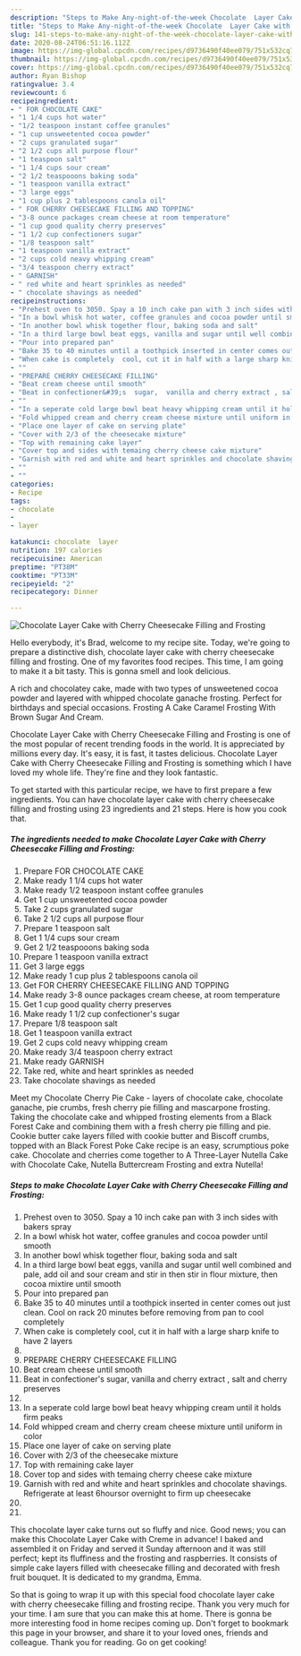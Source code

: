 ```yaml
---
description: "Steps to Make Any-night-of-the-week Chocolate  Layer Cake with Cherry Cheesecake Filling and Frosting"
title: "Steps to Make Any-night-of-the-week Chocolate  Layer Cake with Cherry Cheesecake Filling and Frosting"
slug: 141-steps-to-make-any-night-of-the-week-chocolate-layer-cake-with-cherry-cheesecake-filling-and-frosting
date: 2020-08-24T06:51:16.112Z
image: https://img-global.cpcdn.com/recipes/d9736490f40ee079/751x532cq70/chocolate-layer-cake-with-cherry-cheesecake-filling-and-frosting-recipe-main-photo.jpg
thumbnail: https://img-global.cpcdn.com/recipes/d9736490f40ee079/751x532cq70/chocolate-layer-cake-with-cherry-cheesecake-filling-and-frosting-recipe-main-photo.jpg
cover: https://img-global.cpcdn.com/recipes/d9736490f40ee079/751x532cq70/chocolate-layer-cake-with-cherry-cheesecake-filling-and-frosting-recipe-main-photo.jpg
author: Ryan Bishop
ratingvalue: 3.4
reviewcount: 6
recipeingredient:
- " FOR CHOCOLATE CAKE"
- "1 1/4 cups hot water"
- "1/2 teaspoon instant coffee granules"
- "1 cup unsweetented cocoa powder"
- "2 cups granulated sugar"
- "2 1/2 cups all purpose flour"
- "1 teaspoon salt"
- "1 1/4 cups sour cream"
- "2 1/2 teaspooons baking soda"
- "1 teaspoon vanilla extract"
- "3 large eggs"
- "1 cup plus 2 tablespoons canola oil"
- " FOR CHERRY CHEESECAKE FILLING AND TOPPING"
- "3-8 ounce packages cream cheese at room temperature"
- "1 cup good quality cherry preserves"
- "1 1/2 cup confectioners sugar"
- "1/8 teaspoon salt"
- "1 teaspoon vanilla extract"
- "2 cups cold neavy whipping cream"
- "3/4 teaspoon cherry extract"
- " GARNISH"
- " red white and heart sprinkles as needed"
- " chocolate shavings as needed"
recipeinstructions:
- "Prehest oven to 3050. Spay a 10 inch cake pan with 3 inch sides with bakers spray"
- "In a bowl whisk hot water, coffee granules and cocoa powder until smooth"
- "In another bowl whisk together flour, baking soda and salt"
- "In a third large bowl beat eggs, vanilla and sugar until well combined and pale, add oil and sour cream and stir in then stir in flour mixture, then cocoa mixtire until smooth"
- "Pour into prepared pan"
- "Bake 35 to 40 minutes until a toothpick inserted in center comes out just clean. Cool on rack 20 minutes before removing from pan to cool completely"
- "When cake is completely  cool, cut it in half with a large sharp knife to have 2 layers"
- ""
- "PREPARE CHERRY CHEESECAKE FILLING"
- "Beat cream cheese until smooth"
- "Beat in confectioner&#39;s  sugar,  vanilla and cherry extract , salt and cherry preserves"
- ""
- "In a seperate cold large bowl beat heavy whipping cream until it holds firm peaks"
- "Fold whipped cream and cherry cream cheese mixture until uniform in color"
- "Place one layer of cake on serving plate"
- "Cover with 2/3 of the cheesecake mixture"
- "Top with remaining cake layer"
- "Cover top and sides with temaing cherry cheese cake mixture"
- "Garnish with red and white and heart sprinkles and chocolate shavings. Refrigerate at least 6hoursor overnight to firm up cheesecake"
- ""
- ""
categories:
- Recipe
tags:
- chocolate
- 
- layer

katakunci: chocolate  layer 
nutrition: 197 calories
recipecuisine: American
preptime: "PT38M"
cooktime: "PT33M"
recipeyield: "2"
recipecategory: Dinner

---
```



![Chocolate  Layer Cake with Cherry Cheesecake Filling and Frosting](https://img-global.cpcdn.com/recipes/d9736490f40ee079/751x532cq70/chocolate-layer-cake-with-cherry-cheesecake-filling-and-frosting-recipe-main-photo.jpg)

Hello everybody, it's Brad, welcome to my recipe site. Today, we're going to prepare a distinctive dish, chocolate  layer cake with cherry cheesecake filling and frosting. One of my favorites food recipes. This time, I am going to make it a bit tasty. This is gonna smell and look delicious.

A rich and chocolatey cake, made with two types of unsweetened cocoa powder and layered with whipped chocolate ganache frosting. Perfect for birthdays and special occasions. Frosting A Cake Caramel Frosting With Brown Sugar And Cream.

Chocolate  Layer Cake with Cherry Cheesecake Filling and Frosting is one of the most popular of recent trending foods in the world. It is appreciated by millions every day. It's easy, it is fast, it tastes delicious. Chocolate  Layer Cake with Cherry Cheesecake Filling and Frosting is something which I have loved my whole life. They're fine and they look fantastic.


To get started with this particular recipe, we have to first prepare a few ingredients. You can have chocolate  layer cake with cherry cheesecake filling and frosting using 23 ingredients and 21 steps. Here is how you cook that.

<!--inarticleads1-->

##### The ingredients needed to make Chocolate  Layer Cake with Cherry Cheesecake Filling and Frosting:

1. Prepare  FOR CHOCOLATE CAKE
1. Make ready 1 1/4 cups hot water
1. Make ready 1/2 teaspoon instant coffee granules
1. Get 1 cup unsweetented cocoa powder
1. Take 2 cups granulated sugar
1. Take 2 1/2 cups all purpose flour
1. Prepare 1 teaspoon salt
1. Get 1 1/4 cups sour cream
1. Get 2 1/2 teaspooons baking soda
1. Prepare 1 teaspoon vanilla extract
1. Get 3 large eggs
1. Make ready 1 cup plus 2 tablespoons canola oil
1. Get  FOR CHERRY CHEESECAKE FILLING AND TOPPING
1. Make ready 3-8 ounce packages cream cheese, at room temperature
1. Get 1 cup good quality cherry preserves
1. Make ready 1 1/2 cup confectioner&#39;s sugar
1. Prepare 1/8 teaspoon salt
1. Get 1 teaspoon vanilla extract
1. Get 2 cups cold neavy whipping cream
1. Make ready 3/4 teaspoon cherry extract
1. Make ready  GARNISH
1. Take  red, white and heart sprinkles as needed
1. Take  chocolate shavings as needed


Meet my Chocolate Cherry Pie Cake - layers of chocolate cake, chocolate ganache, pie crumbs, fresh cherry pie filling and mascarpone frosting. Taking the chocolate cake and whipped frosting elements from a Black Forest Cake and combining them with a fresh cherry pie filling and pie. Cookie butter cake layers filled with cookie butter and Biscoff crumbs, topped with an Black Forest Poke Cake recipe is an easy, scrumptious poke cake. Chocolate and cherries come together to A Three-Layer Nutella Cake with Chocolate Cake, Nutella Buttercream Frosting and extra Nutella! 

<!--inarticleads2-->

##### Steps to make Chocolate  Layer Cake with Cherry Cheesecake Filling and Frosting:

1. Prehest oven to 3050. Spay a 10 inch cake pan with 3 inch sides with bakers spray
1. In a bowl whisk hot water, coffee granules and cocoa powder until smooth
1. In another bowl whisk together flour, baking soda and salt
1. In a third large bowl beat eggs, vanilla and sugar until well combined and pale, add oil and sour cream and stir in then stir in flour mixture, then cocoa mixtire until smooth
1. Pour into prepared pan
1. Bake 35 to 40 minutes until a toothpick inserted in center comes out just clean. Cool on rack 20 minutes before removing from pan to cool completely
1. When cake is completely  cool, cut it in half with a large sharp knife to have 2 layers
1. 
1. PREPARE CHERRY CHEESECAKE FILLING
1. Beat cream cheese until smooth
1. Beat in confectioner&#39;s  sugar,  vanilla and cherry extract , salt and cherry preserves
1. 
1. In a seperate cold large bowl beat heavy whipping cream until it holds firm peaks
1. Fold whipped cream and cherry cream cheese mixture until uniform in color
1. Place one layer of cake on serving plate
1. Cover with 2/3 of the cheesecake mixture
1. Top with remaining cake layer
1. Cover top and sides with temaing cherry cheese cake mixture
1. Garnish with red and white and heart sprinkles and chocolate shavings. Refrigerate at least 6hoursor overnight to firm up cheesecake
1. 
1. 


This chocolate layer cake turns out so fluffy and nice. Good news; you can make this Chocolate Layer Cake with Creme in advance! I baked and assembled it on Friday and served it Sunday afternoon and it was still perfect; kept its fluffiness and the frosting and raspberries. It consists of simple cake layers filled with cheesecake filling and decorated with fresh fruit bouquet. It is dedicated to my grandma, Emma. 

So that is going to wrap it up with this special food chocolate  layer cake with cherry cheesecake filling and frosting recipe. Thank you very much for your time. I am sure that you can make this at home. There is gonna be more interesting food in home recipes coming up. Don't forget to bookmark this page in your browser, and share it to your loved ones, friends and colleague. Thank you for reading. Go on get cooking!
